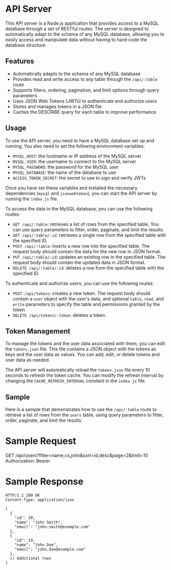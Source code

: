 # API Server

This API server is a Node.js application that provides access to a MySQL database through a set of RESTful routes. The server is designed to automatically adapt to the schema of any MySQL database, allowing you to easily access and manipulate data without having to hard-code the database structure.

## Features

- Automatically adapts to the schema of any MySQL database
- Provides read and write access to any table through the `/api/:table` route
- Supports filters, ordering, pagination, and limit options through query parameters
- Uses JSON Web Tokens (JWTs) to authenticate and authorize users
- Stores and manages tokens in a JSON file
- Caches the DESCRIBE query for each table to improve performance

## Usage

To use the API server, you need to have a MySQL database set up and running. You also need to set the following environment variables:

- `MYSQL_HOST`: the hostname or IP address of the MySQL server
- `MYSQL_USER`: the username to connect to the MySQL server
- `MYSQL_PASSWORD`: the password for the MySQL user
- `MYSQL_DATABASE`: the name of the database to use
- `ACCESS_TOKEN_SECRET`: the secret to use to sign and verify JWTs

Once you have set these variables and installed the necessary dependencies (`mysql` and `jsonwebtoken`), you can start the API server by running the `index.js` file.

To access the data in the MySQL database, you can use the following routes:

- `GET /api/:table`: retrieves a list of rows from the specified table. You can use query parameters to filter, order, paginate, and limit the results.
- `GET /api/:table/:id`: retrieves a single row from the specified table with the specified ID.
- `POST /api/:table`: inserts a new row into the specified table. The request body should contain the data for the new row in JSON format.
- `PUT /api/:table/:id`: updates an existing row in the specified table. The request body should contain the updated data in JSON format.
- `DELETE /api/:table/:id`: deletes a row from the specified table with the specified ID.

To authenticate and authorize users, you can use the following routes:

- `POST /api/tokens`: creates a new token. The request body should contain a `user` object with the user's data, and optional `table`, `read`, and `write` parameters to specify the table and permissions granted by the token.
- `DELETE /api/tokens/:token`: deletes a token.

## Token Management

To manage the tokens and the user data associated with them, you can edit the `tokens.json` file. This file contains a JSON object with the tokens as keys and the user data as values. You can add, edit, or delete tokens and user data as needed.

The API server will automatically reload the `tokens.json` file every 10 seconds to refresh the token cache. You can modify the refresh interval by changing the `CACHE_REFRESH_INTERVAL` constant in the `index.js` file.

## Sample

Here is a sample that demonstrates how to use the `/api/:table` route to retrieve a list of rows from the `users` table, using query parameters to filter, order, paginate, and limit the results:

# Sample Request

GET /api/users?filter=name,cs,john&sort=id,desc&page=2&limit=10
Authorization: Bearer <TOKEN>

# Sample Response

```http
HTTP/1.1 200 OK
Content-Type: application/json

[
  {
    "id": 20,
    "name": "John Smith",
    "email": "john.smith@example.com"
  },
  {
    "id": 19,
    "name": "John Doe",
    "email": "john.doe@example.com"
  },
  // Additional rows
]
```